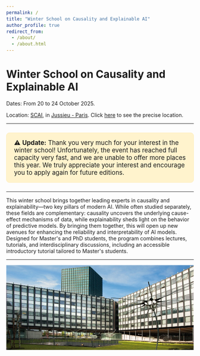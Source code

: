 ```yaml
---
permalink: /
title: "Winter School on Causality and Explainable AI"
author_profile: true
redirect_from: 
  - /about/
  - /about.html
---
```


Winter School on Causality and Explainable AI
======
 
Dates: From 20 to 24 October 2025.

Location: [SCAI](https://scai.sorbonne-universite.fr/), in [Jussieu - Paris](https://www.openstreetmap.org/?mlat=48.846031&mlon=2.355529#map=18/48.846031/2.355529). Click [here](/images/imgswinterschool/location/location_SCAI.jpg) to see the precise location.



---

<div style="background-color:#fff3cd; border:1px solid #ffecb5; padding:1rem 1.25rem; border-radius:8px; margin:1.5rem 0; font-size:1.05rem;">
  ⚠️ <strong>Update:</strong> Thank you very much for your interest in the winter school! Unfortunately, the event has reached full capacity very fast, and we are unable to offer more places this year.  We truly appreciate your interest and encourage you to apply again for future editions.
</div>

---

This winter school brings together leading experts in causality and explainability—two key pillars of modern AI. While often studied separately, these fields are complementary: causality uncovers the underlying cause-effect mechanisms of data, while explainability sheds light on the behavior of predictive models. By bringing them together, this will open up new avenues for enhancing the reliability and interpretability of AI models. Designed for Master's and PhD students, the program combines lectures, tutorials, and interdisciplinary discussions, including an accessible introductory tutorial tailored to Master's students.

---

![the location is nice!](/assets/acces_campus_pierre_et_marie_curie_r.jpg)
